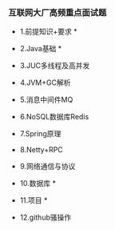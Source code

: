 ### 互联网大厂高频重点面试题

- 1.前提知识+要求 *

- 2.Java基础 *

- 3.JUC多线程及高并发

- 4.JVM+GC解析

- 5.消息中间件MQ

- 6.NoSQL数据库Redis

- 7.Spring原理

- 8.Netty+RPC

- 9.网络通信与协议

- 10.数据库 *

- 11.项目 *

- 12.github骚操作
